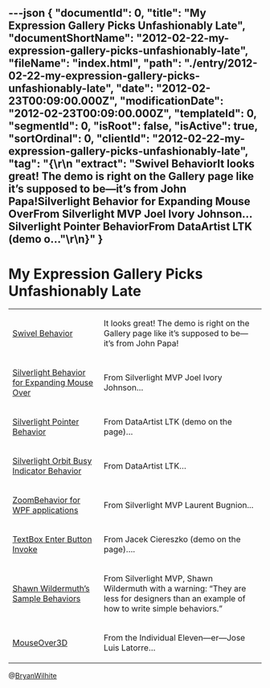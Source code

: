 ---json
{
  "documentId": 0,
  "title": "My Expression Gallery Picks Unfashionably Late",
  "documentShortName": "2012-02-22-my-expression-gallery-picks-unfashionably-late",
  "fileName": "index.html",
  "path": "./entry/2012-02-22-my-expression-gallery-picks-unfashionably-late",
  "date": "2012-02-23T00:09:00.000Z",
  "modificationDate": "2012-02-23T00:09:00.000Z",
  "templateId": 0,
  "segmentId": 0,
  "isRoot": false,
  "isActive": true,
  "sortOrdinal": 0,
  "clientId": "2012-02-22-my-expression-gallery-picks-unfashionably-late",
  "tag": "{\r\n  \"extract\": \"Swivel BehaviorIt looks great! The demo is right on the Gallery page like it’s supposed to be—it’s from John Papa!Silverlight Behavior for Expanding Mouse OverFrom Silverlight MVP Joel Ivory Johnson…Silverlight Pointer BehaviorFrom DataArtist LTK (demo o...\"\r\n}"
}
---

# My Expression Gallery Picks Unfashionably Late

<table class="WordWalkingStickTable"><tr><td>

[Swivel Behavior](http://gallery.expression.microsoft.com/SwivelBehavior)

</td><td>

It looks great! The demo is right on the Gallery page like it’s supposed to be—it’s from John Papa!

</td></tr><tr><td>

[Silverlight Behavior for Expanding Mouse Over](http://gallery.expression.microsoft.com/ExpandingMouseOver)

</td><td>

From Silverlight MVP Joel Ivory Johnson…

</td></tr><tr><td>

[Silverlight Pointer Behavior](http://gallery.expression.microsoft.com/PointerBehavior)

</td><td>

From DataArtist LTK (demo on the page)…

</td></tr><tr><td>

[Silverlight Orbit Busy Indicator Behavior](http://gallery.expression.microsoft.com/OrbitBusyIndicator)

</td><td>

From DataArtist LTK…

</td></tr><tr><td>

[ZoomBehavior for WPF applications](http://gallery.expression.microsoft.com/WPFZoomBehavior)

</td><td>

From Silverlight MVP Laurent Bugnion...

</td></tr><tr><td>

[TextBox Enter Button Invoke](http://gallery.expression.microsoft.com/TextBoxInvokeButton)

</td><td>

From Jacek Ciereszko (demo on the page)….

</td></tr><tr><td>

[Shawn Wildermuth’s Sample Behaviors](http://gallery.expression.microsoft.com/WildermuthBehaviors)

</td><td>

From Silverlight MVP, Shawn Wildermuth with a warning: “They are less for designers than an example of how to write simple behaviors.”

</td></tr><tr><td>

[MouseOver3D](http://gallery.expression.microsoft.com/MouseOver3D)

</td><td>

From the Individual Eleven—er—Jose Luis Latorre…

</td></tr></table>

@[BryanWilhite](https://twitter.com/BryanWilhite)
